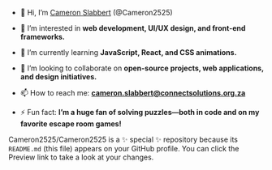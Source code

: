 - 👋 Hi, I’m [Cameron Slabbert](https://github.com/Cameron2525) (@Cameron2525)  
- 👀 I’m interested in **web development, UI/UX design, and front-end frameworks.**  
- 🌱 I’m currently learning **JavaScript, React, and CSS animations.**  
- 💞️ I’m looking to collaborate on **open-source projects, web applications, and design initiatives.**  
- 📫 How to reach me: **[cameron.slabbert@connectsolutions.org.za](mailto:cameron.slabbert@connectsolutions.org.za)**  

- ⚡ Fun fact: **I’m a huge fan of solving puzzles—both in code and on my favorite escape room games!**

Cameron2525/Cameron2525 is a ✨ special ✨ repository because its `README.md` (this file) appears on your GitHub profile.
You can click the Preview link to take a look at your changes.
